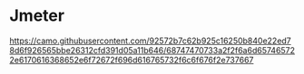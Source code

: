 # Jmeter
https://camo.githubusercontent.com/92572b7c62b925c16250b840e22ed78d6f926565bbe26312cfd391d05a11b646/68747470733a2f2f6a6d657465722e6170616368652e6f72672f696d616765732f6c6f676f2e737667
